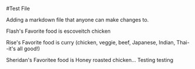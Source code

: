 #Test File

Adding a markdown file that anyone can make changes to. 

Flash's Favorite food is escoveitch chicken

Rise's Favorite food is curry (chicken, veggie, beef, Japanese, Indian, Thai--it's all good!)

Sheridan's Favoritee food is Honey roasted chicken... Testing testing   
